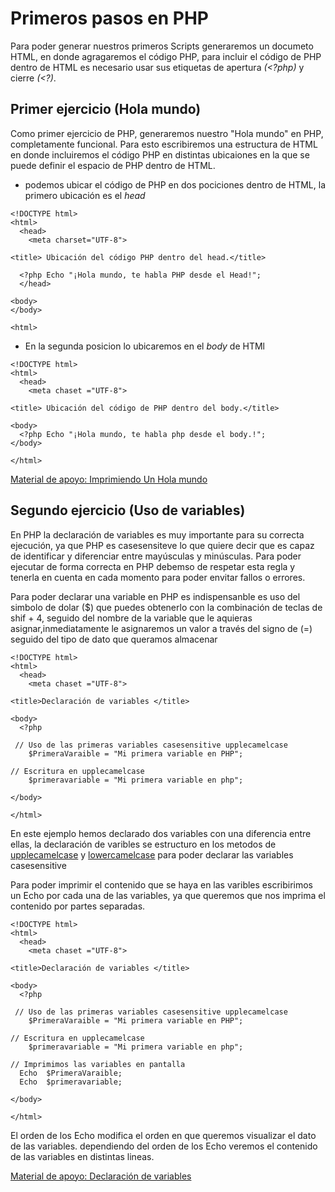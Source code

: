 # Primeros pasos en PHP

Para poder generar nuestros primeros Scripts generaremos un documeto HTML, en donde agragaremos el código PHP, para incluir el código de PHP dentro de HTML es necesario usar sus etiquetas de apertura _(<?php)_ y cierre _(<?)_.

## Primer ejercicio (Hola mundo)

Como primer ejercicio de PHP, generaremos nuestro "Hola mundo" en PHP, completamente funcional. Para esto escribiremos una estructura de HTML en donde incluiremos el código PHP en distintas ubicaiones en la que se puede definir el espacio de PHP dentro de HTML.

- podemos ubicar el código de PHP en dos pociciones dentro de HTML, la primero ubicación es el *head* 

~~~
<!DOCTYPE html>
<html>
  <head>
    <meta charset="UTF-8">

<title> Ubicación del código PHP dentro del head.</title>

  <?php Echo "¡Hola mundo, te habla PHP desde el Head!";
  </head>

<body>
</body>

<html>
~~~

- En la segunda posicion lo ubicaremos en el *body* de HTMl

~~~
<!DOCTYPE html>
<html>
  <head>
    <meta chaset ="UTF-8">

<title> Ubicación del código de PHP dentro del body.</title>

<body>
  <?php Echo "¡Hola mundo, te habla php desde el body.!";
</body>

</html>
~~~

[Material de apoyo: Imprimiendo Un Hola mundo](https://github.com/Brayan-Hc11/PHP/blob/main/EjerciciosPHP/index.php "Ubicación de php")

## Segundo ejercicio (Uso de variables)

En PHP la declaración de variables es muy importante para su correcta ejecución, ya que PHP es casesensiteve lo que quiere decir que es capaz de identificar y diferenciar entre mayúsculas y minúsculas. Para poder ejecutar de forma correcta en PHP debemso de respetar esta regla y tenerla en cuenta en cada momento para poder envitar fallos o errores.
 
Para poder declarar una variable en PHP es indispensanble es uso del simbolo de dolar ($) que puedes obtenerlo con la combinación de teclas de shif + 4, seguido del nombre de la variable que le aquieras asignar,inmediatamente le asignaremos un valor a través del signo de (=) seguido del tipo de dato que queramos almacenar
 
~~~
<!DOCTYPE html>
<html>
  <head>
    <meta chaset ="UTF-8">

<title>Declaración de variables </title>

<body>
  <?php 
    
 // Uso de las primeras variables casesensitive upplecamelcase 
    $PrimeraVaraible = "Mi primera variable en PHP";

// Escritura en upplecamelcase
    $primeravariable = "Mi primera variable en php";
    
</body>

</html>
~~~

En este ejemplo hemos declarado dos variables con una diferencia entre ellas, la declaración de varibles se estructuro en los metodos de [upplecamelcase](https://www.neoguias.com/tipos-notacion-nombres/#Camel_Case_contarElementos "camelCase") y [lowercamelcase](https://www.neoguias.com/tipos-notacion-nombres/#Camel_Case_contarElementos "camelCase") para poder declarar las variables casesensitive

Para poder imprimir el contenido que se haya en las varibles escribirimos un Echo por cada una de las variables, ya que queremos que nos imprima el contenido por partes separadas.

~~~
<!DOCTYPE html>
<html>
  <head>
    <meta chaset ="UTF-8">

<title>Declaración de variables </title>

<body>
  <?php 
    
 // Uso de las primeras variables casesensitive upplecamelcase 
    $PrimeraVaraible = "Mi primera variable en PHP";

// Escritura en upplecamelcase
    $primeravariable = "Mi primera variable en php";

// Imprimimos las variables en pantalla
  Echo  $PrimeraVaraible;
  Echo  $primeravariable;
    
</body>

</html>
~~~

El orden de los Echo modifica el orden en que queremos visualizar el dato de las variables. dependiendo del orden de los Echo veremos el contenido de las variables en distintas lineas.

[Material de apoyo: Declaración de variables](https://github.com/Brayan-Hc11/PHP/blob/main/EjerciciosPHP/CAP2Variables.php "Ejercicio dos ")
